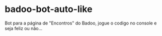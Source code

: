 # badoo-bot-auto-like
Bot para a página de "Encontros" do Badoo, jogue o codigo no console e seja feliz ou não...
